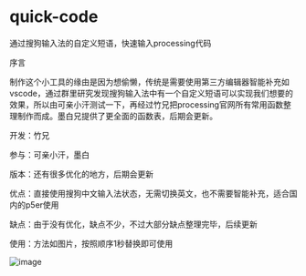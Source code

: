 # quick-code

通过搜狗输入法的自定义短语，快速输入processing代码


序言

制作这个小工具的缘由是因为想偷懒，传统是需要使用第三方编辑器智能补充如vscode，通过群里研究发现搜狗输入法中有一个自定义短语可以实现我们想要的效果，所以由可亲小汗测试一下，再经过竹兄把processing官网所有常用函数整理制作而成。墨白兄提供了更全面的函数表，后期会更新。


开发：竹兄

参与：可亲小汗，墨白

版本：还有很多优化的地方，后期会更新

优点：直接使用搜狗中文输入法状态，无需切换英文，也不需要智能补充，适合国内的p5er使用

缺点：由于没有优化，缺点不少，不过大部分缺点整理完毕，后续更新

使用：方法如图片，按照顺序1秒替换即可使用


![image](https://github.com/processinghub/quick-code/blob/master/data/2018-11-14_080708.jpg)
